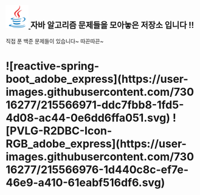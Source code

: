 ## <a href="https://www.java.com" target="_blank" rel="noreferrer"> <img src="https://raw.githubusercontent.com/devicons/devicon/master/icons/java/java-original.svg" alt="java" width="60" height="60"/> </a> 자바 알고리즘 문제들을 모아놓은 저장소 입니다 !!

직접 푼 백준 문제들이 있습니다~
따끈따끈~
<h1>
![reactive-spring-boot_adobe_express](https://user-images.githubusercontent.com/73016277/215566971-ddc7fbb8-1fd5-4d08-ac44-0e6dd6ffa051.svg)
![PVLG-R2DBC-Icon-RGB_adobe_express](https://user-images.githubusercontent.com/73016277/215566976-1d440c8c-ef7e-46e9-a410-61eabf516df6.svg)
